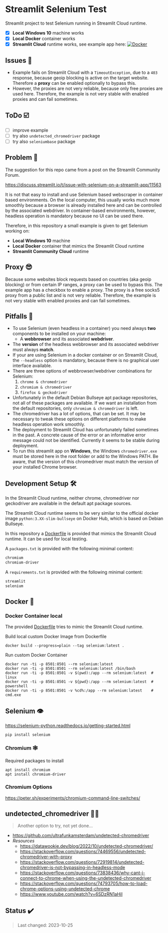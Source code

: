 <!-- markdownlint-disable MD026 -->
# Streamlit Selenium Test

Streamlit project to test Selenium running in Streamlit Cloud runtime.

- [x] **Local Windows 10** machine works
- [x] **Local Docker** container works
- [x] **Streamlit Cloud** runtime works, see example app here: [![Docker](https://img.shields.io/badge/Go%20To-Streamlit%20Cloud-red?logo=streamlit)](https://selenium-example.streamlit.app/)

## Issues :bug:

- Example fails on Streamlit Cloud with a `TimeoutException`, due to a `403` response, because geoip blocking is active on the target website. Therefore a **proxy** can be enabled optionally to bypass this.
- However, the proxies are not very reliable, because only free proxies are used here. Therefore, the example is not very stable with enabled proxies and can fail sometimes.

## ToDo :ballot_box_with_check:

- [ ] improve example
- [ ] try also `undetected_chromedriver` package
- [ ] try also `seleniumbase` package

## Problem :thinking:

The suggestion for this repo came from a post on the Streamlit Community Forum.

<https://discuss.streamlit.io/t/issue-with-selenium-on-a-streamlit-app/11563>

It is not that easy to install and use Selenium based webscraper in container based environments.
On the local computer, this usually works much more smoothly because a browser is already installed here and can be controlled by the associated webdriver.
In container-based environments, however, headless operation is mandatory because no UI can be used there.

Therefore, in this repository a small example is given to get Selenium working on:

- **Local Windows 10** machine
- **Local Docker** container that mimics the Streamlit Cloud runtime
- **Streamlit Community Cloud** runtime

## Proxy :sunglasses:

Because some websites block requests based on countries (aka geoip blocking) or from certain IP ranges, a proxy can be used to bypass this. The example app has a checkbox to enable a proxy. The proxy is a free socks5 proxy from a public list and is not very reliable. Therefore, the example is not very stable with enabled proxies and can fail sometimes.

## Pitfalls :triangular_flag_on_post:

- To use Selenium (even headless in a container) you need always **two** components to be installed on your machine:
  - A **webbrowser** and its associated **webdriver**.
- The **version** of the headless webbrowser and its associated webdriver must always **match**.
- If your are using Selenium in a docker container or on Streamlit Cloud, the `--headless` option is mandatory, because there is no graphical user interface available.
- There are three options of webbrowser/webdriver combinations for Selenium:
    1. `chrome & chromedriver`
    2. `chromium & chromedriver`
    3. `firefox & geckodriver`
- Unfortunately in the default Debian Bullseye apt package repositories, not all of these packages are available. If we want an installation from the default repositories, only `chromium & chromedriver` is left.
- The chromedriver has a lot of options, that can be set. It may be necessary to tweak these options on different platforms to make headless operation work smoothly.
- The deployment to Streamlit Cloud has unfortunately failed sometimes in the past. A concrete cause of the error or an informative error message could not be identified. Currently it seems to be stable during deployment.
- To run this streamlit app on **Windows**, the Windows `chromedriver.exe` must be stored here in the root folder or add to the Windows PATH. Be aware, that the version of this chromedriver must match the version of your installed Chrome browser.

## Development Setup :hammer_and_wrench:

In the Streamlit Cloud runtime, neither chrome, chromedriver nor geckodriver are available in the default apt package sources.

The Streamlit Cloud runtime seems to be very similar to the official docker image `python:3.XX-slim-bullseye` on Docker Hub, which is based on Debian Bullseye.

In this repository a [Dockerfile](Dockerfile) is provided that mimics the Streamlit Cloud runtime. It can be used for local testing.

A `packages.txt` is provided with the following minimal content:

```txt
chromium
chromium-driver
```

A `requirements.txt` is provided with the following minimal content:

```txt
streamlit
selenium
```

## Docker :whale2:

### Docker Container local

The provided [Dockerfile](Dockerfile) tries to mimic the Streamlit Cloud runtime.

Build local custom Docker Image from Dockerfile

```shell
docker build --progress=plain --tag selenium:latest .
```

Run custom Docker Container

```shell
docker run -ti -p 8501:8501 --rm selenium:latest
docker run -ti -p 8501:8501 --rm selenium:latest /bin/bash
docker run -ti -p 8501:8501 -v $(pwd):/app --rm selenium:latest  # linux
docker run -ti -p 8501:8501 -v ${pwd}:/app --rm selenium:latest  # powershell
docker run -ti -p 8501:8501 -v %cd%:/app --rm selenium:latest    # cmd.exe
```

## Selenium :eye:

<https://selenium-python.readthedocs.io/getting-started.html>

```sh
pip install selenium
```

### Chromium :spider_web:

Required packages to install

```shell
apt install chromium
apt install chromium-driver
```

### Chromium Options

<https://peter.sh/experiments/chromium-command-line-switches/>

## undetected_chromedriver :man_shrugging:

> Another option to try, not yet done...

- <https://github.com/ultrafunkamsterdam/undetected-chromedriver>
- *Resources*
  - <https://datawookie.dev/blog/2022/10/undetected-chromedriver/>
  - <https://stackoverflow.com/questions/74469556/undetected-chromedriver-with-proxy>
  - <https://stackoverflow.com/questions/72919814/undetected-chromedriver-is-not-bypassing-in-headless-mode>
  - <https://stackoverflow.com/questions/73838436/why-cant-i-connect-to-chrome-when-using-the-undetected-chromedriver>
  - <https://stackoverflow.com/questions/74793705/how-to-load-chrome-options-using-undetected-chrome>
  - <https://www.youtube.com/watch?v=6SDzRN1aHiI>

## Status :heavy_check_mark:

> Last changed: 2023-10-25
